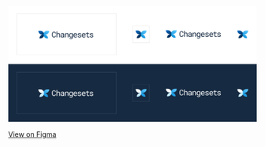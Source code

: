 <p align="center">
  <img src="./key.png" />
  <p><a href="https://www.figma.com/file/VaT6Eii1qcSI8MdNILDrwL/Changesets-Logo?node-id=6%3A16">View on Figma<a/></p>
</p>